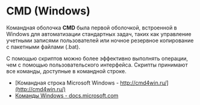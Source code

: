 # CMD (Windows)

Командная оболочка **CMD** была первой оболочкой, встроенной в Windows для автоматизации стандартных задач, таких как управление учетными записями пользователей или ночное резервное копирование с пакетными файлами (.bat). 

С помощью скриптов можно более эффективно выполнять операции, чем с помощью пользовательского интерфейса. Скрипты принимают все команды, доступные в командной строке.

- [Командная строка Microsoft Windows - http://cmd4win.ru/](http://cmd4win.ru/)
- [Команды Windows - docs.microsoft.com](https://docs.microsoft.com/ru-ru/windows-server/administration/windows-commands/windows-commands)